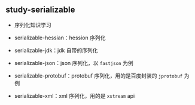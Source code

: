 ## study-serializable

- 序列化知识学习

- serializable-hessian：hession 序列化

- serializable-jdk：jdk 自带的序列化

- serializable-json：json 序列化，以 `fastjson` 为例

- serializable-protobuf：protobuf 序列化，用的是百度封装的 `jprotobuf` 为例

- serializable-xml：xml 序列化，用的是 `xstream` api
  
